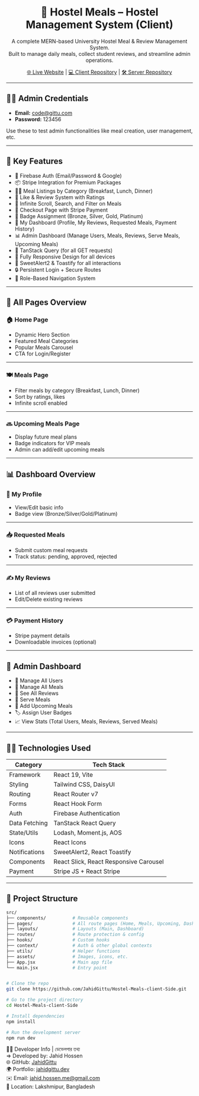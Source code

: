 <h1 align="center">🏨 Hostel Meals – Hostel Management System (Client)</h1>

<p align="center">A complete MERN-based University Hostel Meal & Review Management System.<br>Built to manage daily meals, collect student reviews, and streamline admin operations.</p>

<p align="center">
  <a href="https://HostelMeals.web.app" target="_blank">🌐 Live Website</a> |
  <a href="https://github.com/JahidGittu/Hostel-Meals-client-Side" target="_blank">💻 Client Repository</a> |
  <a href="https://github.com/JahidGittu/Hostel-Meals-Server-Side" target="_blank">🛠️ Server Repository</a>
</p>

---

## 👨‍💼 Admin Credentials

- **Email:** code@gittu.com  
- **Password:** 123456

Use these to test admin functionalities like meal creation, user management, etc.

---

## 📌 Key Features

- 🔐 Firebase Auth (Email/Password & Google)
- 📦 Stripe Integration for Premium Packages
- 🧑‍🍳 Meal Listings by Category (Breakfast, Lunch, Dinner)
- 💬 Like & Review System with Ratings
- 🎯 Infinite Scroll, Search, and Filter on Meals
- 🧾 Checkout Page with Stripe Payment
- 🏅 Badge Assignment (Bronze, Silver, Gold, Platinum)
- 📄 My Dashboard (Profile, My Reviews, Requested Meals, Payment History)
- 📊 Admin Dashboard (Manage Users, Meals, Reviews, Serve Meals, Upcoming Meals)
- 🧠 TanStack Query (for all GET requests)
- 🎨 Fully Responsive Design for all devices
- 🎉 SweetAlert2 & Toastify for all interactions
- 🔒 Persistent Login + Secure Routes
- 🧭 Role-Based Navigation System

---

## 🧠 All Pages Overview

### 🏠 Home Page

- Dynamic Hero Section
- Featured Meal Categories
- Popular Meals Carousel
- CTA for Login/Register

<!-- Screenshot Placeholder -->
<!-- ![Home Page](https://your-image-link) -->

---

### 🍽️ Meals Page

- Filter meals by category (Breakfast, Lunch, Dinner)
- Sort by ratings, likes
- Infinite scroll enabled

<!-- ![Meals Page](https://your-image-link) -->

---

### 🔜 Upcoming Meals Page

- Display future meal plans
- Badge indicators for VIP meals
- Admin can add/edit upcoming meals

<!-- ![Upcoming Meals](https://your-image-link) -->

---

## 📊 Dashboard Overview

### 👤 My Profile

- View/Edit basic info
- Badge view (Bronze/Silver/Gold/Platinum)

---

### 📥 Requested Meals

- Submit custom meal requests
- Track status: pending, approved, rejected

---

### ✍️ My Reviews

- List of all reviews user submitted
- Edit/Delete existing reviews

---

### 💳 Payment History

- Stripe payment details
- Downloadable invoices (optional)

---

## 🔐 Admin Dashboard

- 👥 Manage All Users
- 🍴 Manage All Meals
- 🔎 See All Reviews
- 🧾 Serve Meals
- 📆 Add Upcoming Meals
- 🏷️ Assign User Badges
- 📈 View Stats (Total Users, Meals, Reviews, Served Meals)

---

## 🧑‍💻 Technologies Used

| Category         | Tech Stack                              |
|------------------|------------------------------------------|
| Framework        | React 19, Vite                           |
| Styling          | Tailwind CSS, DaisyUI                    |
| Routing          | React Router v7                          |
| Forms            | React Hook Form                          |
| Auth             | Firebase Authentication                  |
| Data Fetching    | TanStack React Query                     |
| State/Utils      | Lodash, Moment.js, AOS                   |
| Icons            | React Icons                              |
| Notifications    | SweetAlert2, React Toastify              |
| Components       | React Slick, React Responsive Carousel   |
| Payment          | Stripe JS + React Stripe                 |

---

## 🧱 Project Structure

```bash
src/
├── components/          # Reusable components
├── pages/               # All route pages (Home, Meals, Upcoming, Dashboard)
├── layouts/             # Layouts (Main, Dashboard)
├── routes/              # Route protection & config
├── hooks/               # Custom hooks
├── context/             # Auth & other global contexts
├── utils/               # Helper functions
├── assets/              # Images, icons, etc.
├── App.jsx              # Main app file
└── main.jsx             # Entry point
```

```bash

# Clone the repo
git clone https://github.com/JahidGittu/Hostel-Meals-client-Side.git

# Go to the project directory
cd Hostel-Meals-client-Side

# Install dependencies
npm install

# Run the development server
npm run dev


```

👨‍💻 Developer Info | ডেভেলপার তথ্য </br>
 => Developed by: Jahid Hossen </br>
🌐 GitHub: [JahidGittu](https://github.com/JahidGittu) </br>
🌍 Portfolio: <a href="http://jahid-portfolio.surge.sh/" target="_blank">jahidgittu.dev</a> </br>
✉️ Email: jahid.hossen.me@gmail.com </br>
📍 Location: Lakshmipur, Bangladesh

